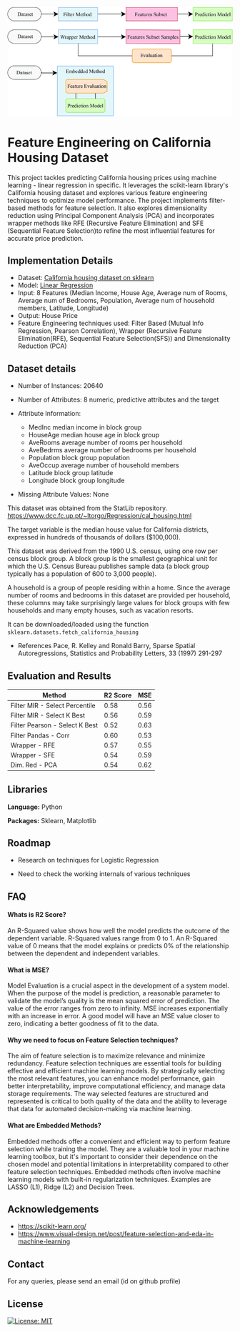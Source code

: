 

![Logo](https://github.com/AKGanesh/CaliforniaHousing_FeatureEngg_PCA/blob/main/fs.png)


# Feature Engineering on California Housing Dataset
This project tackles predicting California housing prices using machine learning - linear regression in specific. It leverages the scikit-learn library's California housing dataset and explores various feature engineering techniques to optimize model performance. The project implements filter-based methods for feature selection. It also explores dimensionality reduction using Principal Component Analysis (PCA) and incorporates wrapper methods like RFE (Recursive Feature Elimination) and SFE (Sequential Feature Selection)to refine the most influential features for accurate price prediction.

## Implementation Details

- Dataset: [California housing dataset on sklearn](https://scikit-learn.org/stable/modules/generated/sklearn.datasets.fetch_california_housing.html)
- Model: [Linear Regression](https://scikit-learn.org/stable/modules/generated/sklearn.linear_model.LinearRegression.html)
- Input: 8 Features (Median Income, House Age, Average num of Rooms, Average num of Bedrooms, Population, Average num of household members, Latitude, Longitude)
- Output: House Price
- Feature Engineering techniques used: Filter Based (Mutual Info Regression, Pearson Correlation), Wrapper (Recursive Feature Elimination(RFE), Sequential Feature Selection(SFS)) and Dimensionality Reduction (PCA)


## Dataset details
- Number of Instances: 20640

- Number of Attributes: 8 numeric, predictive attributes and the target

- Attribute Information:
    - MedInc        median income in block group
    - HouseAge      median house age in block group
    - AveRooms      average number of rooms per household
    - AveBedrms     average number of bedrooms per household
    - Population    block group population
    - AveOccup      average number of household members
    - Latitude      block group latitude
    - Longitude     block group longitude

- Missing Attribute Values: None

This dataset was obtained from the StatLib repository.
https://www.dcc.fc.up.pt/~ltorgo/Regression/cal_housing.html

The target variable is the median house value for California districts, expressed in hundreds of thousands of dollars ($100,000).

This dataset was derived from the 1990 U.S. census, using one row per census block group. A block group is the smallest geographical unit for which the U.S. Census Bureau publishes sample data (a block group typically has a population of 600 to 3,000 people).

A household is a group of people residing within a home. Since the average number of rooms and bedrooms in this dataset are provided per household, these columns may take surprisingly large values for block groups with few households and many empty houses, such as vacation resorts.

It can be downloaded/loaded using the function
`sklearn.datasets.fetch_california_housing`

- References
Pace, R. Kelley and Ronald Barry, Sparse Spatial Autoregressions,
Statistics and Probability Letters, 33 (1997) 291-297


## Evaluation and Results


|Method | R2 Score  | MSE  |
|-------| ------------- | ------------- |
|  Filter  MIR - Select Percentile   | 0.58 | 0.56  |
|  Filter  MIR - Select K Best    |0.56       |  0.59|
|  Filter  Pearson - Select K Best    |0.52      |  0.63|
|  Filter  Pandas - Corr    |0.60      |  0.53|
|  Wrapper - RFE   |0.57     |  0.55|
|  Wrapper - SFE   |0.54     |  0.59|
|  Dim. Red - PCA    |0.54      |  0.62|



## Libraries

**Language:** Python

**Packages:** Sklearn, Matplotlib


## Roadmap

- Research on techniques for Logistic Regression

- Need to check the working internals of various techniques



## FAQ

#### Whats is R2 Score?

An R-Squared value shows how well the model predicts the outcome of the dependent variable. R-Squared values range from 0 to 1. An R-Squared value of 0 means that the model explains or predicts 0% of the relationship between the dependent and independent variables.

#### What is MSE?

Model Evaluation is a crucial aspect in the development of a system model. When the purpose of the model is prediction, a reasonable parameter to validate the model’s quality is the mean squared error of prediction.
The value of the error ranges from zero to infinity. MSE increases exponentially with an increase in error. A good model will have an MSE value closer to zero, indicating a better goodness of fit to the data.

#### Why we need to focus on Feature Selection techniques?
The aim of feature selection is to maximize relevance and minimize redundancy.
Feature selection techniques are essential tools for building effective and efficient machine learning models. By strategically selecting the most relevant features, you can enhance model performance, gain better interpretability, improve computational efficiency, and manage data storage requirements.
The way selected features are structured and represented is critical to both quality of the data and the ability to leverage that data for automated decision-making via machine learning.

#### What are Embedded Methods?
Embedded methods offer a convenient and efficient way to perform feature selection while training the model. They are a valuable tool in your machine learning toolbox, but it's important to consider their dependence on the chosen model and potential limitations in interpretability compared to other feature selection techniques. Embedded methods often involve machine learning models with built-in regularization techniques. Examples are LASSO (L1), Ridge (L2) and Decision Trees.

## Acknowledgements

- https://scikit-learn.org/
- https://www.visual-design.net/post/feature-selection-and-eda-in-machine-learning

## Contact

For any queries, please send an email (id on github profile)


##  License
[![License: MIT](https://img.shields.io/badge/License-MIT-yellow.svg)](https://opensource.org/licenses/MIT)
